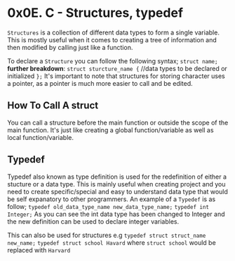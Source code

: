 # 0x0E. C - Structures, typedef

`Structures` is a collection of different data types to form a  single variable. This is mostly useful when it comes to creating a tree of information and then modified by calling just like a function.

To declare a `Structure` you can follow the following syntax;
		`struct name;`
**further breakdown**:
		`struct sturcture_name {`
		 //data types to be declared or initialized
		`};`
It's important to note that structures for storing character uses a pointer, as a pointer is much more easier to call and be edited.

## How To Call A struct
You can call a structure before the main function or outside the scope of the main function. It's just like creating a global function/variable as well as local function/variable.

## Typedef
Typedef also known as type definition is used for the redefinition of either a stucture or a data type.
This is mainly useful when creating project and you need to create specific/special and easy to understand data type that would be self expanatory to other programmers. 
An example of a `Typedef` is as follow;
	`typedef old_data_type_name new_data_type_name;`
	`typedef int Integer;`
As you can see the int data type has been changed to Integer and the new definition can be used to declare integer variables.

This can also be used for structures e.g
	`typedef struct struct_name new_name;`
	`typedef struct school Havard`
where `struct school` would be replaced with `Harvard`
